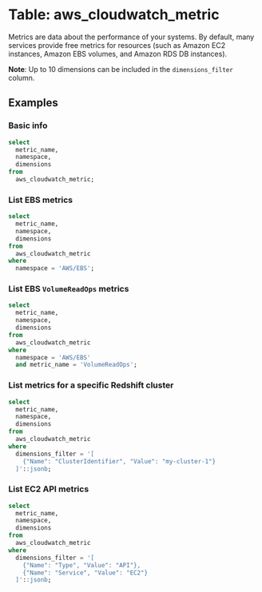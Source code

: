 # Table: aws_cloudwatch_metric

Metrics are data about the performance of your systems. By default, many services provide free metrics for resources (such as Amazon EC2 instances, Amazon EBS volumes, and Amazon RDS DB instances).

**Note**: Up to 10 dimensions can be included in the `dimensions_filter` column.

## Examples

### Basic info

```sql
select
  metric_name,
  namespace,
  dimensions
from
  aws_cloudwatch_metric;
```

### List EBS metrics

```sql
select
  metric_name,
  namespace,
  dimensions
from
  aws_cloudwatch_metric
where
  namespace = 'AWS/EBS';
```

### List EBS `VolumeReadOps` metrics

```sql
select
  metric_name,
  namespace,
  dimensions
from
  aws_cloudwatch_metric
where
  namespace = 'AWS/EBS'
  and metric_name = 'VolumeReadOps';
```

### List metrics for a specific Redshift cluster

```sql
select
  metric_name,
  namespace,
  dimensions
from
  aws_cloudwatch_metric
where
  dimensions_filter = '[
    {"Name": "ClusterIdentifier", "Value": "my-cluster-1"}
  ]'::jsonb;
```

### List EC2 API metrics

```sql
select
  metric_name,
  namespace,
  dimensions
from
  aws_cloudwatch_metric
where
  dimensions_filter = '[
    {"Name": "Type", "Value": "API"},
    {"Name": "Service", "Value": "EC2"}
  ]'::jsonb;
```
